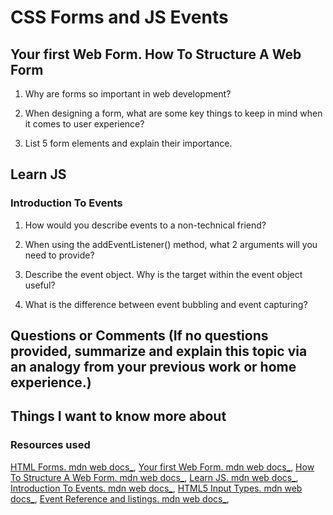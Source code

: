 # CSS Forms and JS Events

## Your first Web Form. How To Structure A Web Form

1. Why are forms so important in web development?

2. When designing a form, what are some key things to keep in mind when it comes to user experience?

3. List 5 form elements and explain their importance.

## Learn JS

### Introduction To Events

1. How would you describe events to a non-technical friend?

2. When using the addEventListener() method, what 2 arguments will you need to provide?

3. Describe the event object. Why is the target within the event object useful?

4. What is the difference between event bubbling and event capturing?

## Questions or Comments (If no questions provided, summarize and explain this topic via an analogy from your previous work or home experience.)

## Things I want to know more about

### Resources used

[HTML Forms. mdn web docs_](https://developer.mozilla.org/en-US/docs/Learn/Forms),
[Your first Web Form. mdn web docs_](https://developer.mozilla.org/en-US/docs/Learn/Forms/Your_first_form),
[How To Structure A Web Form. mdn web docs_](https://developer.mozilla.org/en-US/docs/Learn/Forms/How_to_structure_a_web_form),
[Learn JS. mdn web docs_](https://developer.mozilla.org/en-US/docs/Learn/JavaScript),
[Introduction To Events. mdn web docs_](https://developer.mozilla.org/en-US/docs/Learn/JavaScript/Building_blocks/Events),
[HTML5 Input Types. mdn web docs_](https://developer.mozilla.org/en-US/docs/Learn/Forms/HTML5_input_types),
[Event Reference and listings. mdn web docs_](https://developer.mozilla.org/en-US/docs/Web/Events),
